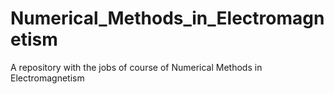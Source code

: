 # Numerical_Methods_in_Electromagnetism
A repository with the jobs of course of Numerical Methods in Electromagnetism
